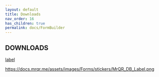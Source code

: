 ```yaml
---
layout: default
title: Downloads
nav_order: 16
has_children: true
permalink: docs/FormBuilder
---
```


<html>
<head>
<style>
.button {
  padding: 5px 12px;
  text-align: center;
  text-decoration: none;
  display: inline-block;
  font-size: 9px;
  margin: 4px 2px;
  cursor: pointer; }
.button1 {background-color: #555555;} /* Black */
.button2 {background-color: white;}
.button1 {color: white;}
.button2 {color: grey;}
.button1 {border: none;}
.button2 {border: 1px solid grey}
.button1 {border-radius: 5px;}
.button2 {border-radius: 5px;}
</style>
</head>
</html>

## DOWNLOADS

<a href="[link/to/your/download/file](https://docs.mrqr.me/assets/images/Forms/stickers/MrQR_DB_Label.png)" download="filename">label</a>

https://docs.mrqr.me/assets/images/Forms/stickers/MrQR_DB_Label.png
